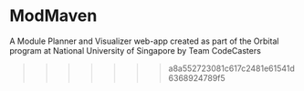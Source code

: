 ModMaven
========

A Module Planner and Visualizer web-app created as part of the Orbital program at National University of Singapore by Team CodeCasters
>>>>>>> a8a552723081c617c2481e61541d6368924789f5
